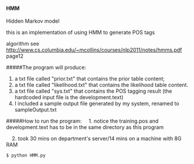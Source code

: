 #### HMM
Hidden Markov model

this is an implementation of using HMM to generate POS tags

algorithm see http://www.cs.columbia.edu/~mcollins/courses/nlp2011/notes/hmms.pdf page12

#####The program will produce: 
1. a txt file called "prior.txt" that contains the prior table content; 
2. a txt file called "likelihood.txt" that contains the likelihood table content.
3. a txt file called "sys.txt" that contains the POS tagging result (the hardcoded input file is the development.text)
4. I included a sample output file generated by my system, renamed to sampleOutput.txt


#####How to run the program: 
&nbsp;&nbsp;&nbsp;&nbsp;1. notice the training.pos and development.text has to be in the same directory as this program

&nbsp;&nbsp;&nbsp;&nbsp;2. took 30 mins on department's server/14 mins on a machine with 8G RAM


	$ python HMM.py 
	
